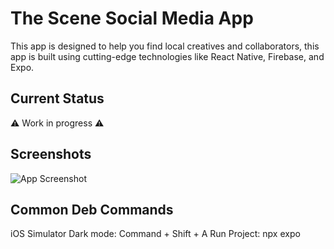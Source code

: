 # The Scene Social Media App

This app is designed to help you find local creatives and collaborators, this app is built using cutting-edge technologies like React Native, Firebase, and Expo.

## Current Status

⚠️ Work in progress ⚠️

## Screenshots

![App Screenshot](https://via.placeholder.com/468x300?text=App+Screenshot+Here)

## Common Deb Commands

iOS Simulator Dark mode: Command + Shift + A
Run Project: npx expo
